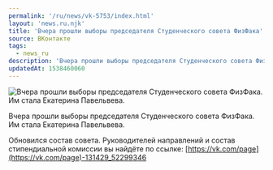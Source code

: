 ```yaml
---
permalink: '/ru/news/vk-5753/index.html'
layout: 'news.ru.njk'
title: 'Вчера прошли выборы председателя Студенческого совета ФизФака'
source: ВКонтакте
tags:
  - news_ru
description: 'Вчера прошли выборы председателя Студенческого совета ФизФака'
updatedAt: 1538460060
---
```

![Вчера прошли выборы председателя Студенческого совета ФизФака. Им стала Екатерина Павельвева.](https://sun9-2.userapi.com/impf/c852220/v852220226/14a4a/gpEjyPjKvMo.jpg?size=637x549&quality=96&proxy=1&sign=f21712f504e72d88cd290685d3d5c569&c_uniq_tag=zJFhrEX1KQXFdivzCLH1tTays-sT6lxjVK3fOIkiNNM&type=album)

Вчера прошли выборы председателя Студенческого совета ФизФака. Им стала Екатерина Павельвева.

Обновился состав совета. Руководителей направлений и состав стипендиальной комиссии вы найдёте по ссылке: [https://vk.com/page](https://vk.com/page)-131429_52299346
